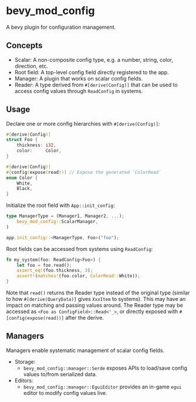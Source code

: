 # bevy\_mod\_config

A bevy plugin for configuration management.

## Concepts
- Scalar: A non-composite config type, e.g. a number, string, color, direction, etc.
- Root field: A top-level config field directly registered to the app.
- Manager: A plugin that works on scalar config fields.
- Reader: A type derived from `#[derive(Config)]` that can be used to access config values
  through `ReadConfig` in systems.

## Usage
Declare one or more config hierarchies with `#[derive(Config)]`:

```rs
#[derive(Config)]
struct Foo {
    thickness: i32,
    color:     Color,
}

#[derive(Config)]
#[config(expose(read))] // Expose the generated `ColorRead`
enum Color {
    White,
    Black,
}
```

Initialize the root field with `App::init_config`:

```rs
type ManagerType = (Manager1, Manager2, ...);
    bevy_mod_config::ScalarManager,
)

app.init_config::<ManagerType, Foo>("foo");
```

Root fields can be accessed from systems using `ReadConfig`:

```rs
fn my_system(foo: ReadConfig<Foo>) {
    let foo = foo.read();
    assert_eq!(foo.thickness, 3);
    assert!(matches!(foo.color, ColorRead::White));
}
```

Note that `read()` returns the Reader type instead of the original type
(similar to how `#[derive(QueryData)]` gives `XxxItem` to systems).
This may have an impact on matching and passing values around.
The Reader type may be accessed as `<Foo as ConfigField>::Read<'_>`,
or directly exposed with `#[config(expose(read))]` after the derive.

## Managers
Managers enable systematic management of scalar config fields.

- Storage:
  - `bevy_mod_config::manager::Serde` exposes APIs to
    load/save config values to/from serialized data.
- Editors:
  - `bevy_mod_config::manager::EguiEditor` provides an in-game `egui` editor
    to modify config values live.
